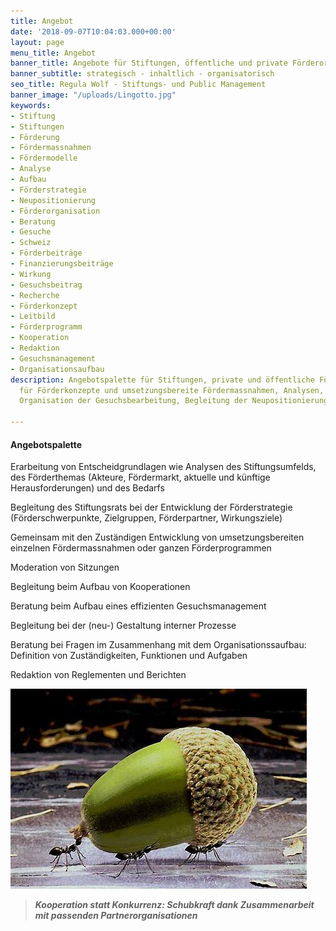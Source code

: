 ```yaml
---
title: Angebot
date: '2018-09-07T10:04:03.000+00:00'
layout: page
menu_title: Angebot
banner_title: Angebote für Stiftungen, öffentliche und private Förderorganisationen
banner_subtitle: strategisch - inhaltlich - organisatorisch
seo_title: Regula Wolf - Stiftungs- und Public Management
banner_image: "/uploads/Lingotto.jpg"
keywords:
- Stiftung
- Stiftungen
- Förderung
- Fördermassnahmen
- Fördermodelle
- Analyse
- Aufbau
- Förderstrategie
- Neupositionierung
- Förderorganisation
- Beratung
- Gesuche
- Schweiz
- Förderbeiträge
- Finanzierungsbeiträge
- Wirkung
- Gesuchsbeitrag
- Recherche
- Förderkonzept
- Leitbild
- Förderprogramm
- Kooperation
- Redaktion
- Gesuchsmanagement
- Organisationsaufbau
description: Angebotspalette für Stiftungen, private und öffentliche Förderorganisationen
  für Förderkonzepte und umsetzungsbereite Fördermassnahmen, Analysen, Recherchen,
  Organisation der Gesuchsbearbeitung, Begleitung der Neupositionierung

---
```

#### Angebotspalette

Erarbeitung von Entscheidgrundlagen wie Analysen des Stiftungsumfelds, des Förderthemas (Akteure, Fördermarkt, aktuelle und künftige Herausforderungen) und des Bedarfs

Begleitung des Stiftungsrats bei der Entwicklung der Förderstrategie (Förderschwerpunkte, Zielgruppen, Förderpartner, Wirkungsziele)

Gemeinsam mit den Zuständigen Entwicklung von umsetzungsbereiten einzelnen Fördermassnahmen oder ganzen Förderprogrammen

Moderation von Sitzungen

Begleitung beim Aufbau von Kooperationen

Beratung beim Aufbau eines effizienten Gesuchsmanagement

Begleitung bei der (neu-) Gestaltung interner Prozesse

Beratung bei Fragen im Zusammenhang mit dem Organisationssaufbau:   
Definition von Zuständigkeiten, Funktionen und Aufgaben

Redaktion von Reglementen und Berichten

![](/uploads/cooparation.jpg)

> **_Kooperation statt Konkurrenz: Schubkraft dank Zusammenarbeit mit passenden Partnerorganisationen_**